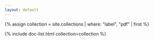 ```yaml
---
layout: default
---
```


{% assign collection = site.collections | where: "label", "pdf" | first %}

{% include doc-list.html collection=collection %}
